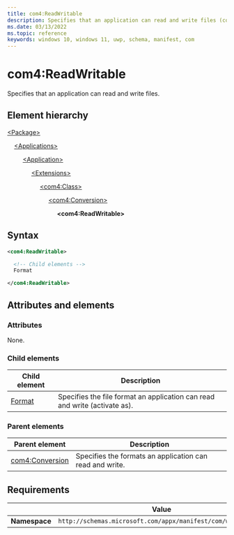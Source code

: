 ```yaml
---
title: com4:ReadWritable
description: Specifies that an application can read and write files (com4:ReadWriteable).
ms.date: 03/13/2022
ms.topic: reference
keywords: windows 10, windows 11, uwp, schema, manifest, com
---
```


# com4:ReadWritable

Specifies that an application can read and write files.

## Element hierarchy

[\<Package\>](element-package.md)

&nbsp;&nbsp;&nbsp;&nbsp;[\<Applications\>](element-applications.md)

&nbsp;&nbsp;&nbsp;&nbsp; &nbsp;&nbsp;&nbsp;&nbsp;[\<Application\>](element-application.md)

&nbsp;&nbsp;&nbsp;&nbsp; &nbsp;&nbsp;&nbsp;&nbsp; &nbsp;&nbsp;&nbsp;&nbsp;[\<Extensions\>](element-1-extensions.md)

&nbsp;&nbsp;&nbsp;&nbsp; &nbsp;&nbsp;&nbsp;&nbsp; &nbsp;&nbsp;&nbsp;&nbsp; &nbsp;&nbsp;&nbsp;&nbsp;[\<com4:Class\>](element-com4-class.md)

&nbsp;&nbsp;&nbsp;&nbsp; &nbsp;&nbsp;&nbsp;&nbsp; &nbsp;&nbsp;&nbsp;&nbsp; &nbsp;&nbsp;&nbsp;&nbsp; &nbsp;&nbsp;&nbsp;&nbsp;[\<com4:Conversion\>](element-com4-conversion.md)

&nbsp;&nbsp;&nbsp;&nbsp; &nbsp;&nbsp;&nbsp;&nbsp; &nbsp;&nbsp;&nbsp;&nbsp; &nbsp;&nbsp;&nbsp;&nbsp; &nbsp;&nbsp;&nbsp;&nbsp; &nbsp;&nbsp;&nbsp;&nbsp;**\<com4:ReadWritable\>**

## Syntax

```xml
<com4:ReadWritable>

  <!-- Child elements -->
  Format

</com4:ReadWritable>
```

## Attributes and elements

### Attributes

None.

### Child elements

| Child element | Description |
|-|-|
| [Format](element-com4-format.md) |  Specifies the file format an application can read and write (activate as). |

### Parent elements

| Parent element | Description |
|-|-|
| [com4:Conversion](element-com4-conversion.md) | Specifies the formats an application can read and write. |

## Requirements

|   | Value  |
|--|--|
| **Namespace** | `http://schemas.microsoft.com/appx/manifest/com/windows10/4` |

